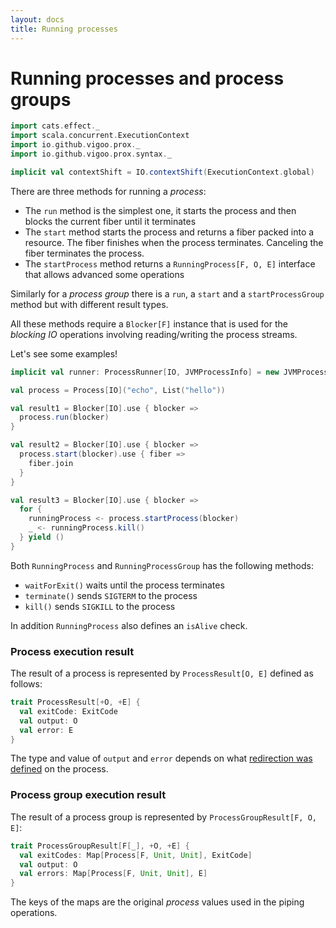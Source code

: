 ```yaml
---
layout: docs
title: Running processes
---
```


# Running processes and process groups
```scala mdoc:invisible
import cats.effect._
import scala.concurrent.ExecutionContext
import io.github.vigoo.prox._
import io.github.vigoo.prox.syntax._

implicit val contextShift = IO.contextShift(ExecutionContext.global)
```

There are three methods for running a _process_:

- The `run` method is the simplest one, it starts the process and then blocks the current fiber until it terminates
- The `start` method starts the process and returns a fiber packed into a resource. The fiber finishes when the process terminates. Canceling the fiber terminates the process.
- The `startProcess` method returns a `RunningProcess[F, O, E]` interface that allows advanced some operations

Similarly for a _process group_ there is a `run`, a `start` and a `startProcessGroup` method but with different result types.

All these methods require a `Blocker[F]` instance that is used for the _blocking IO_ operations involving reading/writing the process streams. 

Let's see some examples!

```scala mdoc:silent
implicit val runner: ProcessRunner[IO, JVMProcessInfo] = new JVMProcessRunner 

val process = Process[IO]("echo", List("hello"))

val result1 = Blocker[IO].use { blocker =>
  process.run(blocker)
}

val result2 = Blocker[IO].use { blocker =>
  process.start(blocker).use { fiber =>
    fiber.join
  }
}

val result3 = Blocker[IO].use { blocker =>
  for { 
    runningProcess <- process.startProcess(blocker)
    _ <- runningProcess.kill()
  } yield ()
}
```

Both `RunningProcess` and `RunningProcessGroup` has the following methods:
- `waitForExit()` waits until the process terminates
- `terminate()` sends `SIGTERM` to the process
- `kill()` sends `SIGKILL` to the process

In addition `RunningProcess` also defines an `isAlive` check.

### Process execution result
The result of a process is represented by `ProcessResult[O, E]` defined as follows:

```scala
trait ProcessResult[+O, +E] {
  val exitCode: ExitCode
  val output: O
  val error: E
}
```

The type and value of `output` and `error` depends on what [redirection was defined](redirection) on the process.

### Process group execution result 
The result of a process group is represented by `ProcessGroupResult[F, O, E]`:

```scala
trait ProcessGroupResult[F[_], +O, +E] {
  val exitCodes: Map[Process[F, Unit, Unit], ExitCode]
  val output: O
  val errors: Map[Process[F, Unit, Unit], E]
}
```

The keys of the maps are the original _process_ values used in the piping operations.